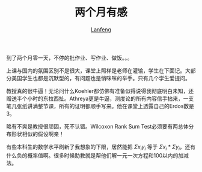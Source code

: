 ﻿---
layout: post
title:  两个月有感
author: <a href="http://panlanfeng.github.com/">Lanfeng</a>
---
到了两个月零一天，不停的批作业、写作业、做饭。。。 

上课与国内的氛围区别不是很大，课堂上照样是老师在灌输，学生在下面记。大部分美国学生也都是沉默型的，有问题也是悄咪咪的举手。只有几个学生爱提问。

教授真的很牛逼！无论问什么Koehler都仿佛有准备似得说得我彻底明白未知，还赠送半个小时的东拉西扯。Athreya更是牛逼，测度论的所有内容信手拈来，一支笔几张纸讲满整节课，所有的证明都顺手写来。他在课堂上透露自己的Erdos数是3。

略有不爽是教授很顽固，死不认错。Wilcoxon Rank Sum Test必须要有两总体分布形状相似的假设啊亲！

有些本科生的数学水平刷新了我想象的下限，居然能把 $\Sigma x_i y_i$ 等于 $\Sigma x_i * \Sigma y_i$，还有什么负的概率值啊。很多时候助教就是帮他们解一元一次方程和100以内的加减法。
